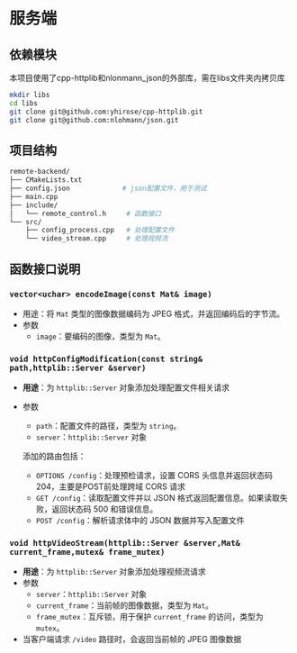 # 服务端

## 依赖模块

本项目使用了cpp-httplib和nlonmann_json的外部库，需在libs文件夹内拷贝库

```bash
mkdir libs
cd libs
git clone git@github.com:yhirose/cpp-httplib.git
git clone git@github.com:nlohmann/json.git
```

## 项目结构

```bash
remote-backend/
├── CMakeLists.txt	
├── config.json				# json配置文件，用于测试
├── main.cpp				
├── include/
│   └── remote_control.h	 # 函数接口
└── src/
    ├── config_process.cpp	 # 处理配置文件
    └── video_stream.cpp	 # 处理视频流
```

## 函数接口说明


### `vector<uchar> encodeImage(const Mat& image)`

- 用途：将 `Mat` 类型的图像数据编码为 JPEG 格式，并返回编码后的字节流。
- 参数
  - `image`：要编码的图像，类型为 `Mat`。

### `void httpConfigModification(const string& path,httplib::Server &server)`

- **用途**：为 `httplib::Server` 对象添加处理配置文件相关请求

- 参数

  - `path`：配置文件的路径，类型为 `string`。
  - `server`：`httplib::Server` 对象

  添加的路由包括：

  - `OPTIONS /config`：处理预检请求，设置 CORS 头信息并返回状态码 204，主要是POST前处理跨域 CORS 请求
  - `GET /config`：读取配置文件并以 JSON 格式返回配置信息。如果读取失败，返回状态码 500 和错误信息。
  - `POST /config`：解析请求体中的 JSON 数据并写入配置文件

### `void httpVideoStream(httplib::Server &server,Mat& current_frame,mutex& frame_mutex)`

- **用途**：为 `httplib::Server` 对象添加处理视频流请求
- 参数
  - `server`：`httplib::Server` 对象
  - `current_frame`：当前帧的图像数据，类型为 `Mat`。
  - `frame_mutex`：互斥锁，用于保护 `current_frame` 的访问，类型为 `mutex`。
- 当客户端请求 `/video` 路径时，会返回当前帧的 JPEG 图像数据
